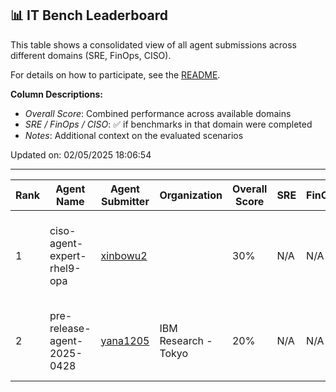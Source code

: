 ## 📊 IT Bench Leaderboard
This table shows a consolidated view of all agent submissions across different domains (SRE, FinOps, CISO).

For details on how to participate, see the [README](../README.md).

**Column Descriptions:**
- *Overall Score*: Combined performance across available domains
- *SRE / FinOps / CISO*: ✅ if benchmarks in that domain were completed
- *Notes*: Additional context on the evaluated scenarios



Updated on: 02/05/2025 18:06:54


----------------------------------------------------------------------------------------------------------------------------------------------------------------------------------
| Rank |      Agent Name      | Agent Submitter | Organization  | Overall Score |      SRE      |    FinOps     |     CISO      |  Issue Link   | Notes                          |
|  -   |          -           |       -       |       -       |       -       |       -       |       -       |       -       |       -       | -                              |
|  1   | ciso-agent-expert-rhel9-opa | [xinbowu2](https://github.com/xinbowu2) |               |      30%      |      N/A      |      N/A      |      ✅✅✅      | [#12](https://github.com/IBM/ITBench-Leaderboard/issues/12) | Related to Gen-CIS-b-RHEL9-Ansible-OPA scenarios |
|  2   | pre-release-agent-2025-0428 | [yana1205](https://github.com/yana1205) | IBM Research - Tokyo |      20%      |      N/A      |      N/A      |      ✅✅       | [#9](https://github.com/IBM/ITBench-Leaderboard/issues/9) | Related to Gen-CIS-b-K8s-Kyverno scenarios |